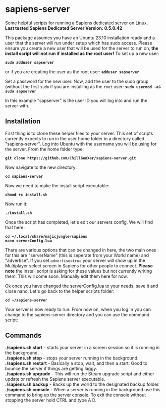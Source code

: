 # sapiens-server
Some helpful scripts for running a Sapiens dedicated server on Linux.<br>
**Last tested Sapiens Dedicated Server Version: 0.5.0.42**

This package assumes you have an Ubuntu 23.10 installation ready and a user that the server will run under setup which has sudo access.  Please ensure you create a new user that will be used for the server to run on, **the install script will not run if installed as the root user!**  To set up a new user:

**``sudo adduser sapserver``**

or if you are creating the user as the root user:
**``adduser sapserver``**

Set a password for the new user.  Now, add the user to the sudo group (without the first ``sudo`` if you are installing as the ``root`` user:
**``sudo usermod -aG sudo sapserver``**

In this example "sapserver" is the user ID you will log into and run the server with.

## Installation

First thing is to clone these helper files to your server.  This set of scripts currently expects to run in the user home folder in a directory called "sapiens-server".  Log into Ubuntu with the username you will be using for the server.  From the home folder type:

**``git clone https://github.com/ChillGenXer/sapiens-server.git``**

Now navigate to the new directory:<br>

**``cd sapiens-server``**

Now we need to make the install script executable:<br>

**``chmod +x install.sh``**

Now run it:

**``./install.sh``**

Once the script has completed, let's edit our servers config.  We will find that here:

**``cd ~/.local/share/majicjungle/sapiens``**<br>
**``nano serverConfig.lua``**

There are various options that can be changed in here, the two main ones for this are "serverName" (this is seperate from your World name) and "advertise".  If you set ``advertise=true`` your server will show up in the Multiplayer select screen in Sapiens for other people to connect.  **Please note** the install script is asking for these values but not currently writing them.  This will come soon.  Manually edit them here for now.

Ok once you have changed the serverConfig.lua to your needs, save it and close nano. Let's go back to the helper scripts folder:

**``cd ~/sapiens-server``**

Your server is now ready to run.  From now on, when you log in you can change to the sapiens-server directory and you can use the command script:

## Commands

**./sapiens.sh start** - starts your server in a screen session so it is running in the background.<br>
**./sapiens.sh stop** - stops your server running in the background.<br>
**./sapiens.sh restart** - Basically a stop, wait, and then a start.  Good to bounce the server if things are getting laggy.<br>
**./sapiens.sh upgrade** - This will run the Steam upgrade script and either update or refresh the Sapiens server executable.<br>
**./sapiens.sh backup** - Backs up the world to the designated backup folder.<br>
**./sapiens.sh console** - When a server is running in the background use this command to bring up the server console.  To exit the console without stopping the server hold CTRL and type A D.<br>

